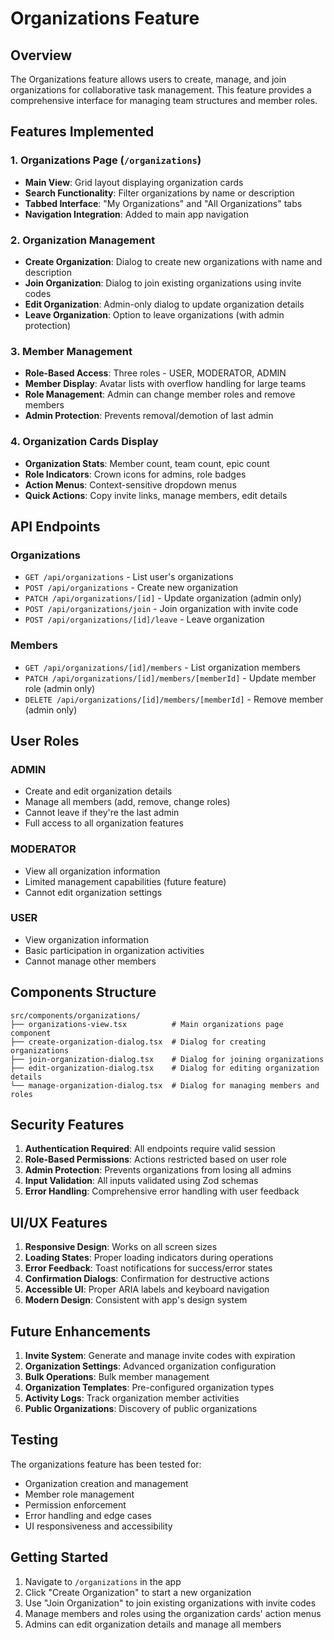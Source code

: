 # Organizations Feature

## Overview
The Organizations feature allows users to create, manage, and join organizations for collaborative task management. This feature provides a comprehensive interface for managing team structures and member roles.

## Features Implemented

### 1. Organizations Page (`/organizations`)
- **Main View**: Grid layout displaying organization cards
- **Search Functionality**: Filter organizations by name or description
- **Tabbed Interface**: "My Organizations" and "All Organizations" tabs
- **Navigation Integration**: Added to main app navigation

### 2. Organization Management
- **Create Organization**: Dialog to create new organizations with name and description
- **Join Organization**: Dialog to join existing organizations using invite codes
- **Edit Organization**: Admin-only dialog to update organization details
- **Leave Organization**: Option to leave organizations (with admin protection)

### 3. Member Management
- **Role-Based Access**: Three roles - USER, MODERATOR, ADMIN
- **Member Display**: Avatar lists with overflow handling for large teams
- **Role Management**: Admin can change member roles and remove members
- **Admin Protection**: Prevents removal/demotion of last admin

### 4. Organization Cards Display
- **Organization Stats**: Member count, team count, epic count
- **Role Indicators**: Crown icons for admins, role badges
- **Action Menus**: Context-sensitive dropdown menus
- **Quick Actions**: Copy invite links, manage members, edit details

## API Endpoints

### Organizations
- `GET /api/organizations` - List user's organizations
- `POST /api/organizations` - Create new organization
- `PATCH /api/organizations/[id]` - Update organization (admin only)
- `POST /api/organizations/join` - Join organization with invite code
- `POST /api/organizations/[id]/leave` - Leave organization

### Members
- `GET /api/organizations/[id]/members` - List organization members
- `PATCH /api/organizations/[id]/members/[memberId]` - Update member role (admin only)
- `DELETE /api/organizations/[id]/members/[memberId]` - Remove member (admin only)

## User Roles

### ADMIN
- Create and edit organization details
- Manage all members (add, remove, change roles)
- Cannot leave if they're the last admin
- Full access to all organization features

### MODERATOR
- View all organization information
- Limited management capabilities (future feature)
- Cannot edit organization settings

### USER
- View organization information
- Basic participation in organization activities
- Cannot manage other members

## Components Structure

```
src/components/organizations/
├── organizations-view.tsx          # Main organizations page component
├── create-organization-dialog.tsx  # Dialog for creating organizations
├── join-organization-dialog.tsx    # Dialog for joining organizations
├── edit-organization-dialog.tsx    # Dialog for editing organization details
└── manage-organization-dialog.tsx  # Dialog for managing members and roles
```

## Security Features

1. **Authentication Required**: All endpoints require valid session
2. **Role-Based Permissions**: Actions restricted based on user role
3. **Admin Protection**: Prevents organizations from losing all admins
4. **Input Validation**: All inputs validated using Zod schemas
5. **Error Handling**: Comprehensive error handling with user feedback

## UI/UX Features

1. **Responsive Design**: Works on all screen sizes
2. **Loading States**: Proper loading indicators during operations
3. **Error Feedback**: Toast notifications for success/error states
4. **Confirmation Dialogs**: Confirmation for destructive actions
5. **Accessible UI**: Proper ARIA labels and keyboard navigation
6. **Modern Design**: Consistent with app's design system

## Future Enhancements

1. **Invite System**: Generate and manage invite codes with expiration
2. **Organization Settings**: Advanced organization configuration
3. **Bulk Operations**: Bulk member management
4. **Organization Templates**: Pre-configured organization types
5. **Activity Logs**: Track organization member activities
6. **Public Organizations**: Discovery of public organizations

## Testing

The organizations feature has been tested for:
- Organization creation and management
- Member role management
- Permission enforcement
- Error handling and edge cases
- UI responsiveness and accessibility

## Getting Started

1. Navigate to `/organizations` in the app
2. Click "Create Organization" to start a new organization
3. Use "Join Organization" to join existing organizations with invite codes
4. Manage members and roles using the organization cards' action menus
5. Admins can edit organization details and manage all members

